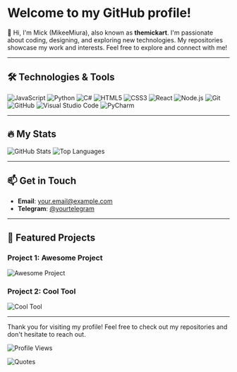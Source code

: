# Welcome to my GitHub profile!

👋 Hi, I'm Mick (MikeeMiura), also known as **themickart**. I'm passionate about coding, designing, and exploring new technologies. My repositories showcase my work and interests. Feel free to explore and connect with me!

---

## 🛠️ Technologies & Tools

![JavaScript](https://img.shields.io/badge/-JavaScript-282C34?style=flat-square&logo=javascript)
![Python](https://img.shields.io/badge/-Python-282C34?style=flat-square&logo=python)
![C#](https://img.shields.io/badge/-CSharp-282C34?style=flat-square&logo=csharp)
![HTML5](https://img.shields.io/badge/-HTML5-282C34?style=flat-square&logo=html5)
![CSS3](https://img.shields.io/badge/-CSS3-282C34?style=flat-square&logo=css3)
![React](https://img.shields.io/badge/-React-282C34?style=flat-square&logo=react)
![Node.js](https://img.shields.io/badge/-Node.js-282C34?style=flat-square&logo=node.js)
![Git](https://img.shields.io/badge/-Git-282C34?style=flat-square&logo=git)
![GitHub](https://img.shields.io/badge/-GitHub-282C34?style=flat-square&logo=github)
![Visual Studio Code](https://img.shields.io/badge/-VS%20Code-282C34?style=flat-square&logo=visual-studio-code)
![PyCharm](https://img.shields.io/badge/-PyCharm-282C34?style=flat-square&logo=pycharm)

---

## 🔥 My Stats

![GitHub Stats](https://github-readme-stats.vercel.app/api?username=themickart&show_icons=true&theme=graywhite)
![Top Languages](https://github-readme-stats.vercel.app/api/top-langs/?username=themickart&layout=compact&theme=graywhite)

---

## 📫 Get in Touch

- **Email**: [your.email@example.com](mailto:your.email@example.com)
- **Telegram**: [@yourtelegram](https://t.me/yourtelegram)

---

## 🌟 Featured Projects

### Project 1: Awesome Project
![Awesome Project](https://github-readme-stats.vercel.app/api/pin/?username=themickart&repo=awesome-project&theme=graywhite)

### Project 2: Cool Tool
![Cool Tool](https://github-readme-stats.vercel.app/api/pin/?username=themickart&repo=cool-tool&theme=graywhite)

---

Thank you for visiting my profile! Feel free to check out my repositories and don't hesitate to reach out.

![Profile Views](https://komarev.com/ghpvc/?username=themickart&color=333333)

<!--- Цитата --->
![Quotes](https://quotes-github-readme.vercel.app/api?type=horizontal&theme=light)


